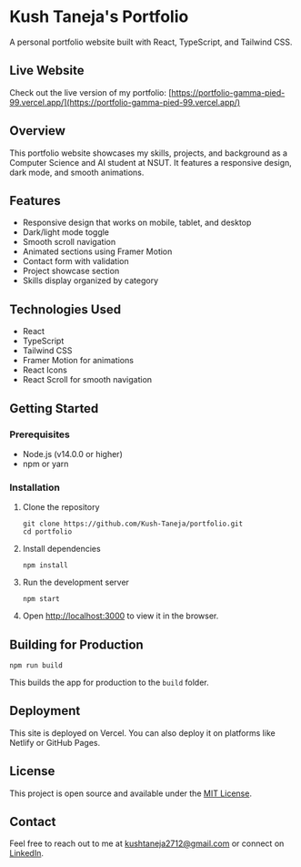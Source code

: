 # Kush Taneja's Portfolio

A personal portfolio website built with React, TypeScript, and Tailwind CSS.

## Live Website
Check out the live version of my portfolio: [https://portfolio-gamma-pied-99.vercel.app/](https://portfolio-gamma-pied-99.vercel.app/)

## Overview

This portfolio website showcases my skills, projects, and background as a Computer Science and AI student at NSUT. It features a responsive design, dark mode, and smooth animations.

## Features

- Responsive design that works on mobile, tablet, and desktop
- Dark/light mode toggle
- Smooth scroll navigation
- Animated sections using Framer Motion
- Contact form with validation
- Project showcase section
- Skills display organized by category

## Technologies Used

- React
- TypeScript
- Tailwind CSS
- Framer Motion for animations
- React Icons
- React Scroll for smooth navigation

## Getting Started

### Prerequisites

- Node.js (v14.0.0 or higher)
- npm or yarn

### Installation

1. Clone the repository
   ```
   git clone https://github.com/Kush-Taneja/portfolio.git
   cd portfolio
   ```

2. Install dependencies
   ```
   npm install
   ```

3. Run the development server
   ```
   npm start
   ```

4. Open [http://localhost:3000](http://localhost:3000) to view it in the browser.

## Building for Production

```
npm run build
```

This builds the app for production to the `build` folder.

## Deployment

This site is deployed on Vercel. You can also deploy it on platforms like Netlify or GitHub Pages.

## License

This project is open source and available under the [MIT License](LICENSE).

## Contact

Feel free to reach out to me at kushtaneja2712@gmail.com or connect on [LinkedIn](https://www.linkedin.com/in/kush-taneja27/).

